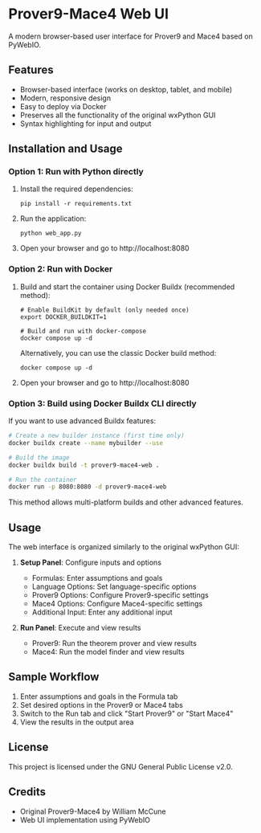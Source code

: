 # Prover9-Mace4 Web UI

A modern browser-based user interface for Prover9 and Mace4 based on PyWebIO.

## Features

- Browser-based interface (works on desktop, tablet, and mobile)
- Modern, responsive design
- Easy to deploy via Docker
- Preserves all the functionality of the original wxPython GUI
- Syntax highlighting for input and output

## Installation and Usage

### Option 1: Run with Python directly

1. Install the required dependencies:
   ```
   pip install -r requirements.txt
   ```

2. Run the application:
   ```
   python web_app.py
   ```

3. Open your browser and go to http://localhost:8080

### Option 2: Run with Docker

1. Build and start the container using Docker Buildx (recommended method):
   ```
   # Enable BuildKit by default (only needed once)
   export DOCKER_BUILDKIT=1
   
   # Build and run with docker-compose
   docker compose up -d
   ```

   Alternatively, you can use the classic Docker build method:
   ```
   docker compose up -d
   ```

2. Open your browser and go to http://localhost:8080

### Option 3: Build using Docker Buildx CLI directly

If you want to use advanced Buildx features:

```bash
# Create a new builder instance (first time only)
docker buildx create --name mybuilder --use

# Build the image
docker buildx build -t prover9-mace4-web .

# Run the container
docker run -p 8080:8080 -d prover9-mace4-web
```

This method allows multi-platform builds and other advanced features.

## Usage

The web interface is organized similarly to the original wxPython GUI:

1. **Setup Panel**: Configure inputs and options
   - Formulas: Enter assumptions and goals
   - Language Options: Set language-specific options
   - Prover9 Options: Configure Prover9-specific settings
   - Mace4 Options: Configure Mace4-specific settings
   - Additional Input: Enter any additional input

2. **Run Panel**: Execute and view results
   - Prover9: Run the theorem prover and view results
   - Mace4: Run the model finder and view results

## Sample Workflow

1. Enter assumptions and goals in the Formula tab
2. Set desired options in the Prover9 or Mace4 tabs
3. Switch to the Run tab and click "Start Prover9" or "Start Mace4"
4. View the results in the output area

## License

This project is licensed under the GNU General Public License v2.0.

## Credits

- Original Prover9-Mace4 by William McCune
- Web UI implementation using PyWebIO 